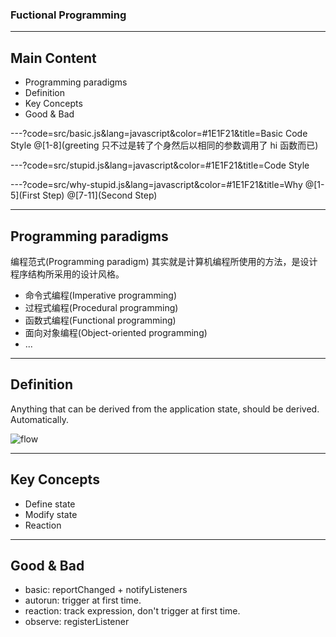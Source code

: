 ### Fuctional Programming

---
## Main Content
- Programming paradigms
- Definition
- Key Concepts
- Good & Bad

---?code=src/basic.js&lang=javascript&color=#1E1F21&title=Basic Code Style
@[1-8](greeting 只不过是转了个身然后以相同的参数调用了 hi 函数而已)

---?code=src/stupid.js&lang=javascript&color=#1E1F21&title=Code Style

---?code=src/why-stupid.js&lang=javascript&color=#1E1F21&title=Why
@[1-5](First Step)
@[7-11](Second Step)

---
## Programming paradigms

编程范式(Programming paradigm) 其实就是计算机编程所使用的方法，是设计程序结构所采用的设计风格。

- 命令式编程(Imperative programming)
- 过程式编程(Procedural programming)
- 函数式编程(Functional programming)
- 面向对象编程(Object-oriented programming)
- ...

---
## Definition
Anything that can be derived from the application state, should be derived. Automatically.

![flow](https://mobx.js.org/docs/flow.png)

---
## Key Concepts
- Define state
- Modify state
- Reaction

---
## Good & Bad
- basic: reportChanged + notifyListeners
- autorun: trigger at first time.
- reaction: track expression, don't trigger at first time.
- observe: registerListener

